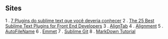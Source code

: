 ## Sites
1 . [7 Plugins do sublime text que você deveria conhecer](https://tableless.com.br/7-plugins-sublime-text-que-voce-deveria-conhecer)
2 . [The 25 Best Sublime Text Plugins for Front End Developers](https://www.shopify.com/partners/blog/sublime-text-plugins-2018)
3 . [AlignTab](https://blog.ssanj.net/posts/2016-03-30-align-tab-sublime-text-plugin.html)
4 . [Alignment](https://www.granneman.com/webdev/editors/sublime-text/packages/how-to-install-and-use-sublime-alignment)
5 . [Auto​File​Name](https://packagecontrol.io/packages/AutoFileName)
6 . [Emmet](https://packagecontrol.io/packages/Emmet)
7 . [Sublime Git](https://packagecontrol.io/packages/SublimeGit)
8 . [MarkDown Tutorial](https://github.com/adam-p/markdown-here/wiki/Markdown-Cheatsheet)

